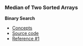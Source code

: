 ### Median of Two Sorted Arrays
**Binary Search**
- [Concepts](images/)
- [Source code](source/)
- [Reference #1]()

